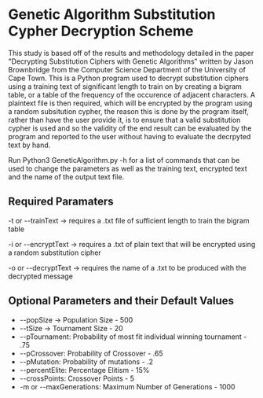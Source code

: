 # Genetic Algorithm Substitution Cypher Decryption Scheme
This study is based off of the results and methodology detailed in the paper "Decrypting Substitution Ciphers with Genetic Algorithms" written by Jason Brownbridge from the Computer Science Department of the University of Cape Town. This is a Python program used to decrypt substitution ciphers using a training text of significant length to train on by creating a bigram table, or a table of the frequency of the occurence of adjacent characters. A plaintext file is then required, which will be encrypted by the program using a random subsitution cypher, the reason this is done by the program itself, rather than have the user provide it, is to ensure that a valid substitution cypher is used and so the validity of the end result can be evaluated by the program and reported to the user without having to evaluate the decrpyted text by hand.

Run Python3 GeneticAlgorithm.py -h for a list of commands that can be used to change the parameters as well as the training text, encrypted text and the name of the output text file.

## Required Paramaters

-t or --trainText -> requires a .txt file of sufficient length to train the bigram table

-i or --encryptText -> requires a .txt of plain text that will be encrypted using a random substitution cipher

-o or --decryptText -> requires the name of a .txt to be produced with the decrypted message

## Optional Parameters and their Default Values

* --popSize -> Population Size - 500
* --tSize -> Tournament Size - 20
* --pTournament: Probability of most fit individual winning tournament - .75
* --pCrossover: Probability of Crossover - .65
* --pMutation: Probability of mutations - .2
* --percentElite: Percentage Elitism - 15%
* --crossPoints: Crossover Points - 5
* -m or --maxGenerations: Maximum Number of Generations - 1000
